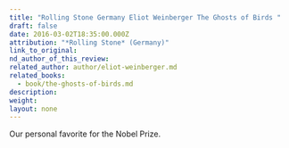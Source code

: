 ```yaml
---
title: "Rolling Stone Germany Eliot Weinberger The Ghosts of Birds "
draft: false
date: 2016-03-02T18:35:00.000Z
attribution: "*Rolling Stone* (Germany)"
link_to_original:
nd_author_of_this_review:
related_author: author/eliot-weinberger.md
related_books:
  - book/the-ghosts-of-birds.md
description:
weight:
layout: none
---
```

Our personal favorite for the Nobel Prize.


